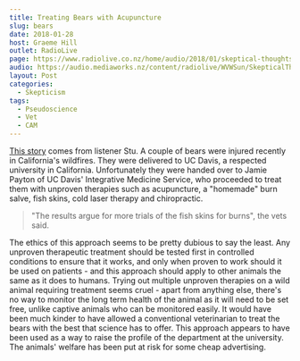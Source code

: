 ```yaml
---
title: Treating Bears with Acupuncture
slug: bears
date: 2018-01-28
host: Graeme Hill
outlet: RadioLive
page: https://www.radiolive.co.nz/home/audio/2018/01/skeptical-thoughts-with-mark-honeychurch0.html
audio: https://audio.mediaworks.nz/content/radiolive/WVWSun/SkepticalThoughts28_01_18.mp3
layout: Post
categories:
  - Skepticism
tags:
  - Pseudoscience
  - Vet
  - CAM
---
```


[This story](http://abcnews.go.com/Technology/wireStory/bears-burned-california-wildfires-holistic-pain-52591990) comes from listener Stu. A couple of bears were injured recently in California's wildfires. They were delivered to UC Davis, a respected university in California. Unfortunately they were handed over to Jamie Payton of UC Davis' Integrative Medicine Service, who proceeded to treat them with unproven therapies such as acupuncture, a "homemade" burn salve, fish skins, cold laser therapy and chiropractic.

<!-- more -->

> "The results argue for more trials of the fish skins for burns", the vets said.

The ethics of this approach seems to be pretty dubious to say the least. Any unproven therapeutic treatment should be tested first in controlled conditions to ensure that it works, and only when proven to work should it be used on patients - and this approach should apply to other animals the same as it does to humans. Trying out multiple unproven therapies on a wild animal requiring treatment seems cruel - apart from anything else, there's no way to monitor the long term health of the animal as it will need to be set free, unlike captive animals who can be monitored easily. It would have been much kinder to have allowed a conventional veterinarian to treat the bears with the best that science has to offer. This approach appears to have been used as a way to raise the profile of the department at the university. The animals' welfare has been put at risk for some cheap advertising.
